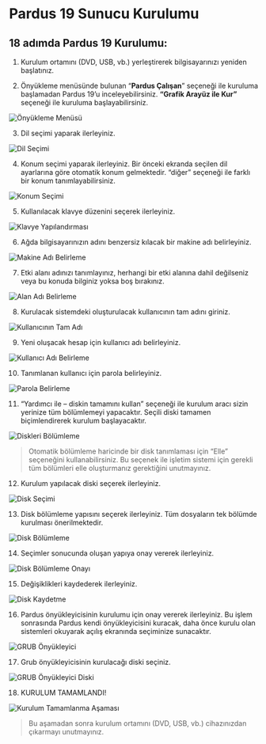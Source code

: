 # Pardus 19 Sunucu Kurulumu

## 18 adımda Pardus 19 Kurulumu:

1. Kurulum ortamını \(DVD, USB, vb.\) yerleştirerek bilgisayarınızı yeniden başlatınız.

2. Önyükleme menüsünde bulunan “**Pardus Çalışan**” seçeneği ile kuruluma başlamadan Pardus 19’u inceleyebilirsiniz. **“Grafik Arayüz ile Kur”** seçeneği ile kuruluma başlayabilirsiniz.

![&#xD6;ny&#xFC;kleme Men&#xFC;s&#xFC;](../../.gitbook/assets/1.png)

3. Dil seçimi yaparak ilerleyiniz.

![Dil Se&#xE7;imi](../../.gitbook/assets/2.png)

4. Konum seçimi yaparak ilerleyiniz. Bir önceki ekranda seçilen dil ayarlarına göre otomatik konum gelmektedir. “diğer” seçeneği ile farklı bir konum tanımlayabilirsiniz.

![Konum Se&#xE7;imi](../../.gitbook/assets/3.png)

5. Kullanılacak klavye düzenini seçerek ilerleyiniz.

![Klavye Yap&#x131;land&#x131;rmas&#x131;](../../.gitbook/assets/4.png)

6. Ağda bilgisayarınızın adını benzersiz kılacak bir makine adı belirleyiniz.

![Makine Ad&#x131; Belirleme](../../.gitbook/assets/5.png)

7. Etki alanı adınızı tanımlayınız, herhangi bir etki alanına dahil değilseniz veya bu konuda bilginiz yoksa boş bırakınız.

![Alan Ad&#x131; Belirleme](../../.gitbook/assets/6.png)

8. Kurulacak sistemdeki oluşturulacak kullanıcının tam adını giriniz.

![Kullan&#x131;c&#x131;n&#x131;n Tam Ad&#x131;](../../.gitbook/assets/7.png)

9. Yeni oluşacak hesap için kullanıcı adı belirleyiniz.

![Kullan&#x131;c&#x131; Ad&#x131; Belirleme](../../.gitbook/assets/8.png)

10. Tanımlanan kullanıcı için parola belirleyiniz.

![Parola Belirleme](../../.gitbook/assets/9.png)

11. “Yardımcı ile – diskin tamamını kullan” seçeneği ile kurulum aracı sizin yerinize tüm bölümlemeyi yapacaktır. Seçili diski tamamen biçimlendirerek kurulum başlayacaktır.

![Diskleri B&#xF6;l&#xFC;mleme](../../.gitbook/assets/10.png)

> Otomatik bölümleme haricinde bir disk tanımlaması için “Elle” seçeneğini kullanabilirsiniz. Bu seçenek ile işletim sistemi için gerekli tüm bölümleri elle oluşturmanız gerektiğini unutmayınız.

12. Kurulum yapılacak diski seçerek ilerleyiniz.

![Disk Se&#xE7;imi](../../.gitbook/assets/11.png)

13. Disk bölümleme yapısını seçerek ilerleyiniz. Tüm dosyaların tek bölümde kurulması önerilmektedir.

![Disk B&#xF6;l&#xFC;mleme](../../.gitbook/assets/12.png)

14. Seçimler sonucunda oluşan yapıya onay vererek ilerleyiniz.

![Disk B&#xF6;l&#xFC;mleme Onay&#x131;](../../.gitbook/assets/13.png)

15. Değişiklikleri kaydederek ilerleyiniz.

![Disk Kaydetme](../../.gitbook/assets/14.png)

16. Pardus önyükleyicisinin kurulumu için onay vererek ilerleyiniz. Bu işlem sonrasında Pardus kendi önyükleyicisini kuracak, daha önce kurulu olan sistemleri okuyarak açılış ekranında seçiminize sunacaktır.

![GRUB &#xD6;ny&#xFC;kleyici](../../.gitbook/assets/15.png)

17. Grub önyükleyicisinin kurulacağı diski seçiniz.

![GRUB &#xD6;ny&#xFC;kleyici Diski](../../.gitbook/assets/16.png)

18. KURULUM TAMAMLANDI!

![Kurulum Tamamlanma A&#x15F;amas&#x131;](../../.gitbook/assets/17.png)

> Bu aşamadan sonra kurulum ortamını \(DVD, USB, vb.\) cihazınızdan çıkarmayı unutmayınız.

